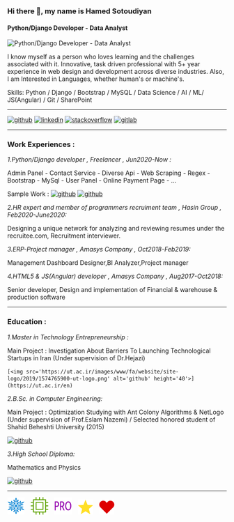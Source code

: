 ### Hi there 👋, my name is Hamed Sotoudiyan
#### Python/Django Developer - Data Analyst
![Python/Django Developer - Data Analyst](https://media-exp1.licdn.com/dms/image/C5616AQHIv8Tb9foolg/profile-displaybackgroundimage-shrink_200_800/0/1636213577066?e=1648684800&v=beta&t=7QO-rCgU-RoILNc3QaJanzuWprD5RDNsx2Orss-WUg4)

I know myself as a person who loves learning and the challenges associated with it. 
Innovative, task driven professional with 5+ year experience in web design and development across diverse industries. 
Also, I am Interested in Languages, whether human's or machine's.

Skills: Python / Django / Bootstrap / MySQL / Data Science / AI / ML/ JS(Angular) / Git / SharePoint

---------------------------------------------------------------------------------------------------

[<img src='https://cdn.jsdelivr.net/npm/simple-icons@3.0.1/icons/github.svg' alt='github' height='40'>](https://github.com/Hamed-Sotoudiyan)  [<img src='https://cdn.jsdelivr.net/npm/simple-icons@3.0.1/icons/linkedin.svg' alt='linkedin' height='40'>](https://www.linkedin.com/in/hamed-sotoudiyan/)  [<img src='https://cdn.jsdelivr.net/npm/simple-icons@3.0.1/icons/stackoverflow.svg' alt='stackoverflow' height='40'>](https://stackoverflow.com/users/https://stackoverflow.com/users/13000007/hamed-sotoudiyan)  [<img src='https://cdn.jsdelivr.net/npm/simple-icons@3.0.1/icons/gitlab.svg' alt='gitlab' height='40'>](https://gitlab.com/Hamed-Sotoudiyan)  

---------------------------------------------------------------------------------------------------
### Work Experiences :

*1.Python/Django developer , Freelancer , Jun2020-Now :*
  
  Admin Panel - Contact Service - Diverse Api - Web Scraping - Regex - Bootstrap - MySql - User Panel - Online Payment Page - ...
  
  Sample Work : 
    [<img src='https://zehne-aram.ir/static/img/logo1.png' alt='github' height='40'>](https://zehne-aram.ir/)
    [<img src='https://cdn.jsdelivr.net/npm/simple-icons@3.0.1/icons/github.svg' alt='github' height='40'>](http://fooladsazanjouybar.ir/)


*2.HR expert and member of programmers recruiment team , Hasin Group ,  Feb2020-June2020:*

  Designing a unique network for analyzing and reviewing resumes under the recruitee.com, Recruitment interviewer.
  

*3.ERP-Project manager , Amasys Company , Oct2018-Feb2019:*
 
  Management Dashboard Designer,BI Analyzer,Project manager
  

*4.HTML5 & JS(Angular) developer , Amasys Company , Aug2017-Oct2018:*
 
  Senior developer, Design and implementation of Financial & warehouse & production software

---------------------------------------------------------------------------------------------------

### Education :

*1.Master in Technology Entrepreneurship :*
  
  Main Project : Investigation About Barriers To Launching Technological Startups in Iran (Under supervision of Dr.Hejazi)  
  
    [<img src='https://ut.ac.ir/images/www/fa/website/site-logo/2019/1574765900-ut-logo.png' alt='github' height='40'>](https://ut.ac.ir/en)
    
*2.B.Sc. in Computer Engineering:*

  Main Project : Optimization Studying with Ant Colony Algorithms & NetLogo (Under supervision of Prof.Eslam Nazemi) / 
  Selected honored student of Shahid Beheshti University (2015)  
  
  [<img src='https://www.sbu.ac.ir/documents/46019/275501/logo.png/5d69c688-0f3b-5b96-32fe-c360d1b304a7?t=1598103950079' alt='github' height='40'>](http://en.sbu.ac.ir/SitePages/Home.aspx)

*3.High School Diploma:*
 
  Mathematics and Physics  
  
  [<img src='https://sampad.gov.ir/wp-content/uploads/2021/03/logo_txt3.svg' alt='github' height='40'>](https://sampad.gov.ir/)

---------------------------------------------------------------------------------------------------


<a href='https://archiveprogram.github.com/'><img src='https://raw.githubusercontent.com/acervenky/animated-github-badges/master/assets/acbadge.gif' width='40' height='40'></a> <a href='https://docs.github.com/en/developers'><img src='https://raw.githubusercontent.com/acervenky/animated-github-badges/master/assets/devbadge.gif' width='40' height='40'></a> <a href='https://github.com/pricing'><img src='https://raw.githubusercontent.com/acervenky/animated-github-badges/master/assets/pro.gif' width='40' height='40'></a> <a href='https://stars.github.com/'><img src='https://raw.githubusercontent.com/acervenky/animated-github-badges/master/assets/starbadge.gif' width='35' height='35'></a> <a href='https://docs.github.com/en/github/supporting-the-open-source-community-with-github-sponsors'><img src='https://raw.githubusercontent.com/acervenky/animated-github-badges/master/assets/sponsorbadge.gif' width='35' height='35'></a> 




